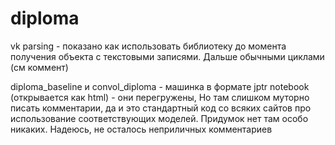 # diploma

vk parsing - показано как использовать библиотеку до момента получения объекта с текстовыми записями. Дальше обычными циклами (см коммент)

diploma_baseline и convol_diploma - машинка в формате jptr notebook (открывается как html) - они перегружены, Но там слишком муторно писать
комментарии, да и это стандартный код со всяких сайтов про использование соответствующих моделей. Придумок нет там особо никаких. Надеюсь, не осталось неприличных комментариев
